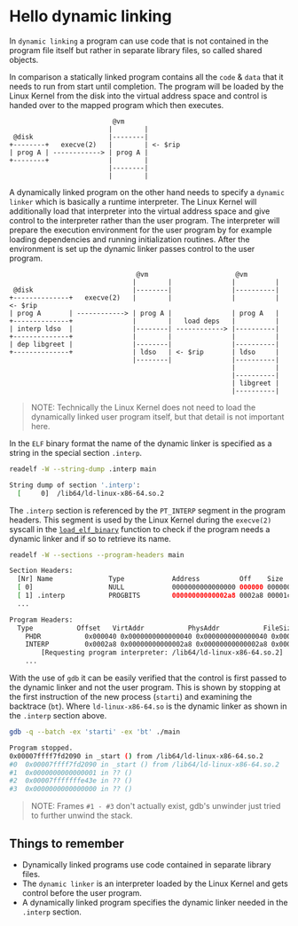 # Hello dynamic linking

In `dynamic linking` a program can use code that is not contained in the
program file itself but rather in separate library files, so called shared
objects.

In comparison a statically linked program contains all the `code` & `data` that
it needs to run from start until completion. The program will be loaded by the
Linux Kernel from the disk into the virtual address space and control is handed
over to the mapped program which then executes.
```text
                          @vm
                         |        |
 @disk                   |--------|
+--------+   execve(2)   |        | <- $rip
| prog A | ------------> | prog A |
+--------+               |        |
                         |--------|
                         |        |
```

A dynamically linked program on the other hand needs to specify a `dynamic
linker` which is basically a runtime interpreter. The Linux Kernel will additionally load
that interpreter into the virtual address space and give control to the
interpreter rather than the user program.
The interpreter will prepare the execution environment for the user program by
for example loading dependencies and running initialization routines. After the
environment is set up the dynamic linker passes control to the user program.
```text
                                @vm                      @vm
                               |        |               |          |
 @disk                         |--------|               |----------|
+--------------+   execve(2)   |        |               |          | <- $rip
| prog A       | ------------> | prog A |               | prog A   |
+--------------+               |        |   load deps   |          |
| interp ldso  |               |--------| ------------> |----------|
+--------------+               |        |               |          |
| dep libgreet |               |--------|               |----------|
+--------------+               | ldso   | <- $rip       | ldso     |
                               |--------|               |----------|
                                                        |          |
                                                        |----------|
                                                        | libgreet |
                                                        |----------|
```
> NOTE: Technically the Linux Kernel does not need to load the dynamically
> linked user program itself, but that detail is not important here.

In the `ELF` binary format the name of the dynamic linker is specified as a
string in the special section `.interp`.
```bash
readelf -W --string-dump .interp main

String dump of section '.interp':
  [     0]  /lib64/ld-linux-x86-64.so.2
```

The `.interp` section is referenced by the `PT_INTERP` segment in the program
headers. This segment is used by the Linux Kernel during the `execve(2)`
syscall in the [`load_elf_binary`][load_elf_binary] function to check if the
program needs a dynamic linker and if so to retrieve its name.
```bash
readelf -W --sections --program-headers main

Section Headers:
  [Nr] Name              Type            Address          Off    Size   ES Flg Lk Inf Al
  [ 0]                   NULL            0000000000000000 000000 000000 00      0   0  0
  [ 1] .interp           PROGBITS        00000000000002a8 0002a8 00001c 00   A  0   0  1
  ...

Program Headers:
  Type           Offset   VirtAddr           PhysAddr           FileSiz  MemSiz   Flg Align
    PHDR           0x000040 0x0000000000000040 0x0000000000000040 0x000268 0x000268 R   0x8
    INTERP         0x0002a8 0x00000000000002a8 0x00000000000002a8 0x00001c 0x00001c R   0x1
        [Requesting program interpreter: /lib64/ld-linux-x86-64.so.2]
    ...
```

With the use of `gdb` it can be easily verified that the control is first
passed to the dynamic linker and not the user program. This is shown by
stopping at the first instruction of the new process (`starti`) and examining
the backtrace (`bt`). Where `ld-linux-x86-64.so` is the dynamic linker as shown
in the `.interp` section above.
```bash
gdb -q --batch -ex 'starti' -ex 'bt' ./main

Program stopped.
0x00007ffff7fd2090 in _start () from /lib64/ld-linux-x86-64.so.2
#0  0x00007ffff7fd2090 in _start () from /lib64/ld-linux-x86-64.so.2
#1  0x0000000000000001 in ?? ()
#2  0x00007fffffffe43e in ?? ()
#3  0x0000000000000000 in ?? ()
```
> NOTE: Frames `#1 - #3` don't actually exist, gdb's unwinder just tried to further unwind the stack.

## Things to remember
- Dynamically linked programs use code contained in separate library files.
- The `dynamic linker` is an interpreter loaded by the Linux Kernel and gets
  control before the user program.
- A dynamically linked program specifies the dynamic linker needed in the
  `.interp` section.

[load_elf_binary]: https://elixir.bootlin.com/linux/v5.9.8/source/fs/binfmt_elf.c#L850
